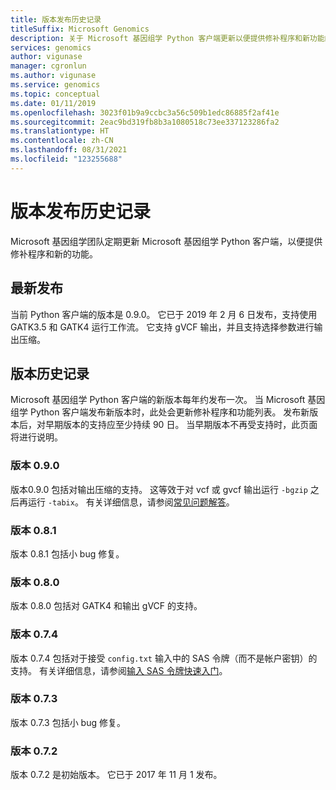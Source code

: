 ```yaml
---
title: 版本发布历史记录
titleSuffix: Microsoft Genomics
description: 关于 Microsoft 基因组学 Python 客户端更新以便提供修补程序和新功能的版本发布历史记录。
services: genomics
author: vigunase
manager: cgronlun
ms.author: vigunase
ms.service: genomics
ms.topic: conceptual
ms.date: 01/11/2019
ms.openlocfilehash: 3023f01b9a9ccbc3a56c509b1edc86885f2af41e
ms.sourcegitcommit: 2eac9bd319fb8b3a1080518c73ee337123286fa2
ms.translationtype: HT
ms.contentlocale: zh-CN
ms.lasthandoff: 08/31/2021
ms.locfileid: "123255688"
---
```

# <a name="version-release-history"></a>版本发布历史记录
Microsoft 基因组学团队定期更新 Microsoft 基因组学 Python 客户端，以便提供修补程序和新的功能。 

## <a name="latest-release"></a>最新发布
当前 Python 客户端的版本是 0.9.0。 它已于 2019 年 2 月 6 日发布，支持使用 GATK3.5 和 GATK4 运行工作流。 它支持 gVCF 输出，并且支持选择参数进行输出压缩。


## <a name="release-history"></a>版本历史记录 
Microsoft 基因组学 Python 客户端的新版本每年约发布一次。 当 Microsoft 基因组学 Python 客户端发布新版本时，此处会更新修补程序和功能列表。 发布新版本后，对早期版本的支持应至少持续 90 日。 当早期版本不再受支持时，此页面将进行说明。 

### <a name="version-090"></a>版本 0.9.0
版本0.9.0 包括对输出压缩的支持。 这等效于对 vcf 或 gvcf 输出运行 `-bgzip` 之后再运行 `-tabix`。 有关详细信息，请参阅[常见问题解答](frequently-asked-questions-genomics.yml)。 

### <a name="version-081"></a>版本 0.8.1
版本 0.8.1 包括小 bug 修复。  

### <a name="version-080"></a>版本 0.8.0
版本 0.8.0 包括对 GATK4 和输出 gVCF 的支持。  

### <a name="version-074"></a>版本 0.7.4
版本 0.7.4 包括对于接受 `config.txt` 输入中的 SAS 令牌（而不是帐户密钥）的支持。 有关详细信息，请参阅[输入 SAS 令牌快速入门](quickstart-input-sas.md)。 

### <a name="version-073"></a>版本 0.7.3
版本 0.7.3 包括小 bug 修复。

### <a name="version-072"></a>版本 0.7.2
版本 0.7.2 是初始版本。 它已于 2017 年 11 月 1 发布。
